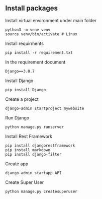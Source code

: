 ## Install packages
Install virtual environment under main folder
```
python3 -m venv venv	
source venv/bin/activate # Linux
```
Install requirments
```
pip install -r requirement.txt
```
In the requirement document
```
Django==3.0.7
```
Install Django
```
pip install Django
```
Create a project
```
django-admin startproject mywebsite
```
Run Django
```
python manage.py runserver
```
Install Rest Framework
```
pip install djangorestframework
pip install markdown
pip install django-filter
```
Create app
```
django-admin startapp API
```
Create Super User
```
python manage.py createsuperuser
```

